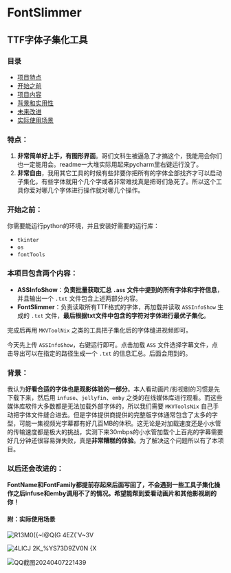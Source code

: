 # FontSlimmer
## TTF字体子集化工具

### 目录
- [项目特点](#特点)
- [开始之前](#开始之前)
- [项目内容](#本项目包含两个内容)
- [背景和实用性](#背景)
- [未来改进](#以后还会改进的)
- [实际使用场景](#附实际使用场景)

### 特点：
1. **非常简单好上手，有图形界面**。哥们文科生被逼急了才搞这个，我能用会你们也一定能用会。readme一大堆实际用起来pycharm里右键运行没了。
2. **非常自由**，我用其它工具的时候有些非要你把所有的字体全部找齐才可以启动子集化，有些字体就用个几个字或者非常难找真是把哥们急死了。所以这个工具你爱对哪几个字体进行操作就对哪几个操作。

### 开始之前：
你需要能运行python的环境，并且安装好需要的运行库：
- `tkinter`
- `os`
- `fontTools`

### 本项目包含两个内容：
- **ASSInfoShow**：**负责批量获取汇总 `.ass` 文件中提到的所有字体和字符信息**，并且输出一个 `.txt` 文件包含上述两部分内容。
- **FontSlimmer**：负责读取所有TTF格式的字体，再加载并读取 `ASSInfoShow` 生成的 `.txt` 文件，**最后根据txt文件中包含的字符对字体进行最优子集化**。

完成后再用 `MKVToolNix` 之类的工具把子集化后的字体缝进视频即可。

今天先上传 `ASSInfoShow`，右键运行即可。点击加载 `ASS` 文件选择字幕文件，点击导出可以在指定的路径生成一个 `.txt` 的信息汇总。后面会用到的。

### 背景：
我认为**好看合适的字体也是观影体验的一部分**。本人看动画片/影视剧的习惯是先下载下来，然后用 `infuse`、`jellyfin`、`emby` 之类的在线媒体库进行观看。而这些媒体库软件大多数都是无法加载外部字体的，所以我们需要 `MKVToolsNix` 自己手动把字体文件缝合进去。但是字体提供商提供的完整版字体通常包含了太多的字型，可能一集视频光字幕都有好几百MB的体积。这无论是对加载速度还是小水管的传输速度都是极大的挑战，实测下来30mbps的小水管加载个上百兆的字幕需要好几分钟还很容易弹失败，真是**非常糟糕的体验**。为了解决这个问题所以有了本项目。

### 以后还会改进的：
**FontName和FontFamily都提前存起来后面写回了，不会遇到一些工具子集化操作之后infuse和emby调用不了的情况。希望能帮到爱看动画片和其他影视剧的你！**

#### 附：实际使用场景
![R13M0({~I@Q(G 4EZ(`V~3V](https://github.com/NoChantingWaterMagic/FontSlimmer/assets/120241623/b28829c7-1c86-4ba9-bdee-6ba870ac17a8)

![4LICJ 2K_%YS73D9ZV0N {X](https://github.com/NoChantingWaterMagic/FontSlimmer/assets/120241623/8e638f52-6342-4521-bb39-adc78792bef8)

![QQ截图20240407221439](https://github.com/NoChantingWaterMagic/FontSlimmer/assets/120241623/5c38367f-c291-451f-bffa-d2b7a532a9d0)
